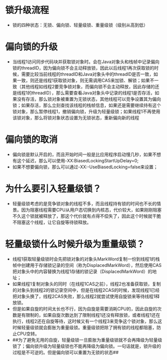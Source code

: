 # 锁升级流程

* 锁的四种状态：无锁、偏向锁、轻量级锁、重量级锁（级别从高到低）

# 偏向锁的升级

* 当线程1访问同步代码块并获取锁对象时。会在Java对象头和栈帧中记录偏向锁的threadID，因为偏向锁不会主动释放锁，因此以后线程1再次获取锁的时候，需要比较当前线程的threadID和Java对象头中的threadID是否一致，如果一致，则还是线程1获取锁对象，则无需调用CAS来加锁、解锁；如果不一致（其他线程如线程2要竞争锁对象，而偏向锁不会主动释放，因此存储的还是线程1的threadID），那么需要查看Java对象头中记录的线程1是否存活，如果没有存活，那么锁对象被重置为无锁状态，其他线程可以竞争设置其为偏向锁；如果存活，那么立刻查找该线程的栈帧信息，如果还是需要继续持有这个锁对象，那么暂停线程1，撤销偏向锁，升级为轻量级锁；如果线程1不再使用该锁对象，那么将锁对象状态设置为无锁状态，重新偏向新的线程

# 偏向锁的取消

* 偏向锁是默认开启的，而且开始时间一般是比应用程序启动慢几秒，如果不想有这个延迟，那么可以使用-XX:BiasedLockingStartUpDelay=0;
* 如果不想要偏向锁，那么可以通过-XX:-UseBiasedLocking=false来设置；

# 为什么要引入轻量级锁？

* 轻量级锁考虑的是竞争锁对象的线程不多，而且线程持有锁的时间也不长的情景。因为阻塞线程需要CPU从用户态切换到内核态，代价较大，如果刚刚阻塞不久这个锁就被释放了，那这个代价就有点得不偿失了，因此这个时候就干脆不阻塞这个线程，让它自旋等待锁释放。

# 轻量级锁什么时候升级为重量级锁？

* 线程1获取轻量级锁时会先把锁对象的对象头MarkWord复制一份到线程1的栈帧中创建用于存储锁记录的空间（称为DisplacedMarkWord），然后使用CAS把对象头中的内容替换为线程1存储的锁记录（DisplacedMarkWord）的地址；
* 如果线程1复制对象头的同时（在线程1CAS之前），线程2也准备获取锁，复制的对象头到线程2的锁记录空间中，但是在线程2CAS的时候，发现线程1已经把对象头换了，线程2CAS失败，那么线程2就尝试使用自旋锁来等待线程1释放锁。
* 但是如果自旋的时间太长也不行，因为自旋是需要消耗CPU的，因此自旋的次数是有限制的，如果自旋次数达到了限制线程1还没有释放锁，或者线程1还在执行，线程2还在自旋等待，这时候又有一个线程3来竞争这个锁对象，那么这时候轻量级锁就会膨胀为重量级锁。重量级锁把除了拥有锁的线程都阻塞，防止CPU空转。
* ##为了避免无用的自旋，轻量级锁一旦膨胀为重量级锁就不会再降级为轻量级锁了；偏向锁升级为轻量级锁也不能再降级为偏向锁。一句话就是，锁升级的过程是不可逆的。但是偏向锁可以重置为无锁的状态##
